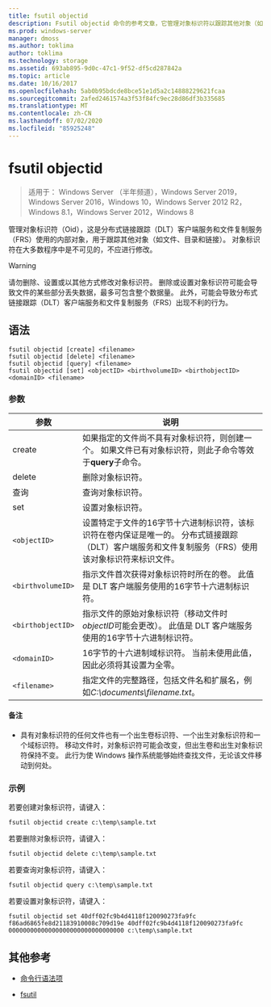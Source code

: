```yaml
---
title: fsutil objectid
description: Fsutil objectid 命令的参考文章，它管理对象标识符以跟踪其他对象（如文件、目录和链接）。
ms.prod: windows-server
manager: dmoss
ms.author: toklima
author: toklima
ms.technology: storage
ms.assetid: 693ab895-9d0c-47c1-9f52-df5cd287842a
ms.topic: article
ms.date: 10/16/2017
ms.openlocfilehash: 5ab0b95bdcde8bce51e1d5a2c14888229621fcaa
ms.sourcegitcommit: 2afed2461574a3f53f84fc9ec28d86df3b335685
ms.translationtype: MT
ms.contentlocale: zh-CN
ms.lasthandoff: 07/02/2020
ms.locfileid: "85925248"
---
```

# <a name="fsutil-objectid"></a>fsutil objectid

> 适用于： Windows Server （半年频道），Windows Server 2019，Windows Server 2016，Windows 10，Windows Server 2012 R2，Windows 8.1，Windows Server 2012，Windows 8

管理对象标识符（Oid），这是分布式链接跟踪（DLT）客户端服务和文件复制服务（FRS）使用的内部对象，用于跟踪其他对象（如文件、目录和链接）。 对象标识符在大多数程序中是不可见的，不应进行修改。

> [!WARNING]
> 请勿删除、设置或以其他方式修改对象标识符。 删除或设置对象标识符可能会导致文件的某些部分丢失数据，最多可包含整个数据量。 此外，可能会导致分布式链接跟踪（DLT）客户端服务和文件复制服务（FRS）出现不利的行为。

## <a name="syntax"></a>语法

```
fsutil objectid [create] <filename>
fsutil objectid [delete] <filename>
fsutil objectid [query] <filename>
fsutil objectid [set] <objectID> <birthvolumeID> <birthobjectID> <domainID> <filename>
```

### <a name="parameters"></a>参数

| 参数 | 说明 |
| --------- | ----------- |
| create | 如果指定的文件尚不具有对象标识符，则创建一个。 如果文件已有对象标识符，则此子命令等效于**query**子命令。 |
| delete | 删除对象标识符。 |
| 查询 | 查询对象标识符。 |
| set | 设置对象标识符。 |
| `<objectID>` | 设置特定于文件的16字节十六进制标识符，该标识符在卷内保证是唯一的。 分布式链接跟踪（DLT）客户端服务和文件复制服务（FRS）使用该对象标识符来标识文件。 |
| `<birthvolumeID>` | 指示文件首次获得对象标识符时所在的卷。 此值是 DLT 客户端服务使用的16字节十六进制标识符。 |
| `<birthobjectID>` | 指示文件的原始对象标识符（移动文件时*objectID*可能会更改）。 此值是 DLT 客户端服务使用的16字节十六进制标识符。 |
| `<domainID>` | 16字节的十六进制域标识符。 当前未使用此值，因此必须将其设置为全零。 |
| `<filename>` | 指定文件的完整路径，包括文件名和扩展名，例如*C:\documents\filename.txt*。 |

#### <a name="remarks"></a>备注

- 具有对象标识符的任何文件也有一个出生卷标识符、一个出生对象标识符和一个域标识符。 移动文件时，对象标识符可能会改变，但出生卷和出生对象标识符保持不变。 此行为使 Windows 操作系统能够始终查找文件，无论该文件移动到何处。

### <a name="examples"></a>示例

若要创建对象标识符，请键入：

`fsutil objectid create c:\temp\sample.txt`

若要删除对象标识符，请键入：

`fsutil objectid delete c:\temp\sample.txt`

若要查询对象标识符，请键入：

`fsutil objectid query c:\temp\sample.txt`

若要设置对象标识符，请键入：

`fsutil objectid set 40dff02fc9b4d4118f120090273fa9fc f86ad6865fe8d21183910008c709d19e 40dff02fc9b4d4118f120090273fa9fc 00000000000000000000000000000000 c:\temp\sample.txt`

## <a name="additional-references"></a>其他参考

- [命令行语法项](command-line-syntax-key.md)

- [fsutil](fsutil.md)
